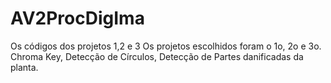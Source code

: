 # AV2ProcDigIma
Os códigos dos projetos 1,2 e 3
Os projetos escolhidos foram o 1o, 2o e 3o. Chroma Key, Detecção de Círculos, Detecção de Partes danificadas da planta.
